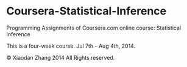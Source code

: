 Coursera-Statistical-Inference
==============================
Programming Assignments of Coursera.com online course: Statistical Inference

This is a four-week course. Jul 7th - Aug 4th, 2014.

© Xiaodan Zhang 2014 All Rights reserved.
